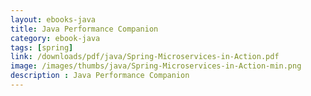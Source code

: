 ```yaml
---
layout: ebooks-java
title: Java Performance Companion 
category: ebook-java
tags: [spring]
link: /downloads/pdf/java/Spring-Microservices-in-Action.pdf 
image: /images/thumbs/java/Spring-Microservices-in-Action-min.png
description : Java Performance Companion 
---
```












